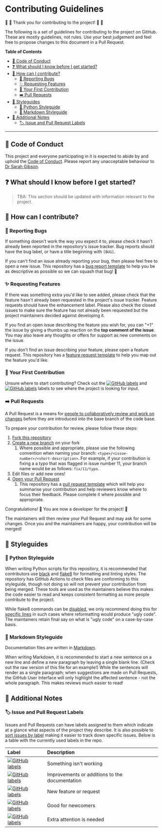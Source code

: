 # Contributing Guidelines

:space_invader: :tada: Thank you for contributing to the project! :tada: :space_invader:

The following is a set of guidelines for contributing to the project on GitHub.
These are mostly guidelines, not rules.
Use your best judgement and feel free to propose changes to this document in a Pull Request.

**Table of Contents**

- [:purple_heart: Code of Conduct](#purple_heart-code-of-conduct)
- [:question: What should I know before I get started?](#question-what-should-i-know-before-i-get-started)
- [:gift: How can I contribute?](#gift-how-can-i-contribute)
  - [:bug: Reporting Bugs](#bug-reporting-bugs)
  - [:sparkles: Requesting Features](#sparkles-requesting-features)
  - [:hatching_chick: Your First Contribution](#hatching_chick-your-first-contribution)
  - [:arrow_right: Pull Requests](#arrow_right-pull-requests)
- [:art: Styleguides](#art-styleguides)
  - [:snake: Python Styleguide](#snake-python-styleguide)
  - [:pencil: Markdown Styleguide](#pencil-markdown-styleguide)
- [:notebook: Additional Notes](#notebook-additional-notes)
  - [:label: Issue and Pull Request Labels](#label-issue-and-pull-request-labels)

---

## :purple_heart: Code of Conduct

This project and everyone participating in it is expected to abide by and uphold the [Code of Conduct](CODE_OF_CONDUCT.md).
Please report any unacceptable behaviour to [Dr Sarah Gibson](mailto:drsarahlgibson@gmail.com).

## :question: What should I know before I get started?

> TBA: This section should be updated with information relevant to the project.

## :gift: How can I contribute?

### :bug: Reporting Bugs

If something doesn't work the way you expect it to, please check it hasn't already been reported in the repository's issue tracker.
Bug reports should have the bug label, or have a title beginning with `[BUG]`.

If you can't find an issue already reporting your bug, then please feel free to open a new issue.
This repository has a [bug report template](.github/ISSUE_TEMPLATE/bug_report.md) to help you be as descriptive as possible so we can squash that bug! :muscle:

### :sparkles: Requesting Features

If there was something extra you'd like to see added, please check that the feature hasn't already been requested in the project's issue tracker.
Feature requests should have the enhancement label.
Please also check the closed issues to make sure the feature has not already been requested but the project maintainers decided against developing it.

If you find an open issue describing the feature you wish for, you can "+1" the issue by giving a thumbs up reaction on the **top comment of the issue**.
You may also leave any thoughts or offers for support as new comments on the issue.

If you don't find an issue describing your feature, please open a feature request.
This repository has a [feature request template](.github/ISSUE_TEMPLATE/feature_request.md) to help you map out the feature you'd like.

### :hatching_chick: Your First Contribution

Unsure where to start contributing?
Check out the [![GitHub labels](https://img.shields.io/github/labels/HelmUpgradeBot/hub23-deploy-upgrades/good%20first%20issue)](https://github.com/HelmUpgradeBot/hub23-deploy-upgrades/labels/good%20first%20issue) and [![GitHub labels](https://img.shields.io/github/labels/HelmUpgradeBot/hub23-deploy-upgrades/help%20wanted)](https://github.com/HelmUpgradeBot/hub23-deploy-upgrades/labels/help%20wanted) labels to see where the project is looking for input.

### :arrow_right: Pull Requests

A Pull Request is a means for [people to collaboratively review and work on changes](https://help.github.com/en/github/collaborating-with-issues-and-pull-requests/about-pull-requests) before they are introduced into the base branch of the code base.

To prepare your contribution for review, please follow these steps:

1. [Fork this repository](https://help.github.com/en/github/getting-started-with-github/fork-a-repo)
2. [Create a new branch](https://help.github.com/en/github/collaborating-with-issues-and-pull-requests/creating-and-deleting-branches-within-your-repository) on your fork
   1. Where possible and appropriate, please use the following convention when naming your branch: `<type>/<issue-number>/<short-description>`.
      For example, if your contribution is fixing a a typo that was flagged in issue number 11, your branch name would be as follows: `fix/11/typo`.
3. Edit files or add new ones!
4. [Open your Pull Request](https://help.github.com/en/github/collaborating-with-issues-and-pull-requests/creating-a-pull-request-from-a-fork)
   1. This repository has a [pull request template](.github/PULL_REQUEST_TEMPLATE.md) which will help you summarise your contribution and help reviewers know where to focus their feedback.
      Please complete it where possible and appropriate.

Congratulations! :tada:
You are now a developer for the project! :space_invader:

The maintainers will then review your Pull Request and may ask for some changes.
Once you and the maintainers are happy, your contribution will be merged!

## :art: Styleguides

### :snake: Python Styleguide

When writing Python scripts for this repository, it is recommended that contributors use [black](https://github.com/psf/black) and [flake8](https://flake8.pycqa.org/en/latest/) for formatting and linting styles.
The repository has GitHub Actions to check files are conforming to this styleguide, though not doing so will not prevent your contribution from being merged.
These tools are used as the maintainers believe this makes the code easier to read and keeps consistent formatting as more people contribute to the project.

While flake8 commands can be [disabled](https://flake8.pycqa.org/en/latest/user/violations.html), we only recommend doing this for [specific lines](https://flake8.pycqa.org/en/latest/user/violations.html#in-line-ignoring-errors) in such cases where reformatting would produce "ugly code".
The maintainers retain final say on what is "ugly code" on a case-by-case basis.

### :pencil: Markdown Styleguide

Documentation files are written in [Markdown](https://guides.github.com/features/mastering-markdown/).

When writing Markdown, it is recommended to start a new sentence on a new line and define a new paragraph by leaving a single blank line.
(Check out the raw version of this file for an example!)
While the sentences will render as a single paragraph; when suggestions are made on Pull Requests, the GitHub User Interface will only highlight the affected sentence - not the whole paragraph.
This makes reviews much easier to read!

## :notebook: Additional Notes

### :label: Issue and Pull Request Labels

Issues and Pull Requests can have labels assigned to them which indicate at a glance what aspects of the project they describe.
It is also possible to [sort issues by label](https://help.github.com/en/github/managing-your-work-on-github/filtering-issues-and-pull-requests-by-labels) making it easier to track down specific issues.
Below is a table with the currently used labels in the repo.

| Label | Description |
| :--- | :--- |
| [![GitHub labels](https://img.shields.io/github/labels/HelmUpgradeBot/hub23-deploy-upgrades/bug)](https://github.com/HelmUpgradeBot/hub23-deploy-upgrades/labels/bug) | Something isn't working |
| [![GitHub labels](https://img.shields.io/github/labels/HelmUpgradeBot/hub23-deploy-upgrades/documentation)](https://github.com/HelmUpgradeBot/hub23-deploy-upgrades/labels/documentation) | Improvements or additions to the documentation |
| [![GitHub labels](https://img.shields.io/github/labels/HelmUpgradeBot/hub23-deploy-upgrades/enhancement)](https://github.com/HelmUpgradeBot/hub23-deploy-upgrades/labels/enhancement) | New feature or request |
| [![GitHub labels](https://img.shields.io/github/labels/HelmUpgradeBot/hub23-deploy-upgrades/good%20first%20issue)](https://github.com/HelmUpgradeBot/hub23-deploy-upgrades/labels/good%20first%20issue) | Good for newcomers |
| [![GitHub labels](https://img.shields.io/github/labels/HelmUpgradeBot/hub23-deploy-upgrades/help%20wanted)](https://github.com/HelmUpgradeBot/hub23-deploy-upgrades/labels/help%20wanted) | Extra attention is needed |
